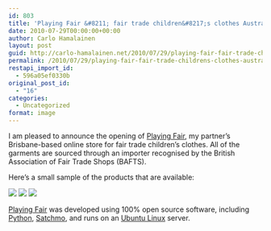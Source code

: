 ```yaml
---
id: 803
title: 'Playing Fair &#8211; fair trade children&#8217;s clothes Australia'
date: 2010-07-29T00:00:00+00:00
author: Carlo Hamalainen
layout: post
guid: http://carlo-hamalainen.net/2010/07/29/playing-fair-fair-trade-childrens-clothes-australia/
permalink: /2010/07/29/playing-fair-fair-trade-childrens-clothes-australia/
restapi_import_id:
  - 596a05ef0330b
original_post_id:
  - "16"
categories:
  - Uncategorized
format: image
---
```

I am pleased to announce the opening of [Playing Fair](http://playingfair.com.au/), my partner&#8217;s Brisbane-based online store for fair trade children&#8217;s clothes. All of the garments are sourced through an importer recognised by the British Association of Fair Trade Shops (BAFTS).

Here&#8217;s a small sample of the products that are available:</p> 

<img src="https://i1.wp.com/playingfair.com.au/static/images/productimage-picture-cotton-knit-hoodie-47_jpg_285x285_q85.jpg?w=1100" data-recalc-dims="1" /> 

<img src="https://i0.wp.com/playingfair.com.au/static/images/productimage-picture-cotton-block-print-dresses-66_jpg_285x285_q85.jpg?w=1100" data-recalc-dims="1" /> 

<img src="https://i0.wp.com/playingfair.com.au/static/images/productimage-picture-tibetan-style-vests-62_jpg_285x285_q85.jpg?w=1100" data-recalc-dims="1" /> 

[Playing Fair](http://playingfair.com.au/) was developed using 100% open source software, including [Python](http://python.org), [Satchmo](http://satchmoproject.com), and runs on an [Ubuntu Linux](http://ubuntu.com) server.